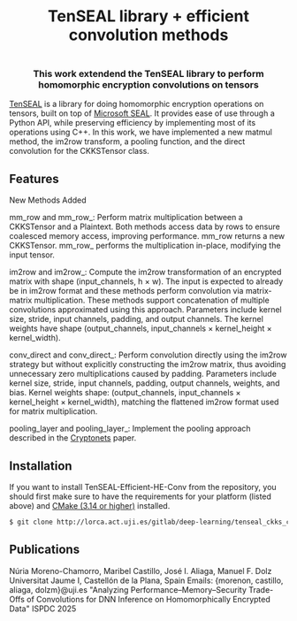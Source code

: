 
<h1 align="center">
  TenSEAL library + efficient convolution methods
  <br>
</h1>

<h3 align="center">
  <br>
  This work extendend the TenSEAL library to perform homomorphic encryption convolutions on tensors
  <br>
</h3>



[TenSEAL](https://github.com/OpenMined/TenSEAL) is a library for doing homomorphic encryption operations on tensors, built on top of [Microsoft SEAL](https://github.com/Microsoft/SEAL). It provides ease of use through a Python API, while preserving efficiency by implementing most of its operations using C++. 
In this work, we have implemented a new matmul method, the im2row transform, a pooling function, and the direct convolution for the CKKSTensor class.

## Features

New Methods Added

mm_row and mm_row_: Perform matrix multiplication between a CKKSTensor and a Plaintext. Both methods access data by rows to ensure coalesced memory access, improving performance. 
mm_row returns a new CKKSTensor.
mm_row_ performs the multiplication in-place, modifying the input tensor.

im2row and im2row_: Compute the im2row transformation of an encrypted matrix with shape (input_channels, h × w). The input is expected to already be in im2row format and these methods perform convolution via matrix-matrix multiplication.
These methods support concatenation of multiple convolutions approximated using this approach.
Parameters include kernel size, stride, input channels, padding, and output channels.
The kernel weights have shape (output_channels, input_channels × kernel_height × kernel_width).

conv_direct and conv_direct_:
Perform convolution directly using the im2row strategy but without explicitly constructing the im2row matrix, thus avoiding unnecessary zero multiplications caused by padding.
Parameters include kernel size, stride, input channels, padding, output channels, weights, and bias.
Kernel weights shape: (output_channels, input_channels × kernel_height × kernel_width), matching the flattened im2row format used for matrix multiplication.

pooling_layer and pooling_layer_: Implement the pooling approach described in the [Cryptonets](http://proceedings.mlr.press/v48/gilad-bachrach16.pdf) paper.


## Installation


If you want to install TenSEAL-Efficient-HE-Conv from the repository, you should first make sure to have the requirements for your platform (listed above) and [CMake (3.14 or higher)](https://cmake.org/install/) installed.

```bash
$ git clone http://lorca.act.uji.es/gitlab/deep-learning/tenseal_ckks_convolution.git
```


## Publications

Núria Moreno-Chamorro, Maribel Castillo, José I. Aliaga, Manuel F. Dolz 
Universitat Jaume I, Castellón de la Plana, Spain
Emails: {morenon, castillo, aliaga, dolzm}@uji.es 
"Analyzing Performance–Memory–Security Trade-Offs of Convolutions for DNN Inference on Homomorphically Encrypted Data" 
ISPDC 2025




